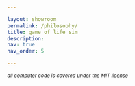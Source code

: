```yaml
---

layout: showroom
permalink: /philosophy/
title: game of life sim
description: 
nav: true
nav_order: 5

---
```


<small><i>all computer code is covered under the MIT license<br></i></small>
